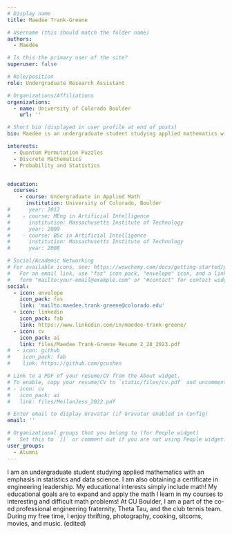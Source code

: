 ```yaml
---
# Display name
title: Maedée Trank-Greene

# Username (this should match the folder name)
authors:
  - Maedée

# Is this the primary user of the site?
superuser: false

# Role/position
role: Undergraduate Research Assistant

# Organizations/Affiliations
organizations:
  - name: University of Colorado Boulder
    url: ''

# Short bio (displayed in user profile at end of posts)
bio: Maedée is an undergraduate student studying applied mathematics with an emphasis in statistics and data science. She is also obtaining a certificate in engineering leadership.

interests:
  - Quantum Permutation Puzzles
  - Discrete Mathematics   
  - Probability and Statistics 


education:
  courses:
    - course: Undergraduate in Applied Math
      institution: University of Colorado, Boulder
#      year: 2012
#    - course: MEng in Artificial Intelligence
#      institution: Massachusetts Institute of Technology
#      year: 2009
#    - course: BSc in Artificial Intelligence
#      institution: Massachusetts Institute of Technology
#      year: 2008

# Social/Academic Networking
# For available icons, see: https://wowchemy.com/docs/getting-started/page-builder/#icons
#   For an email link, use "fas" icon pack, "envelope" icon, and a link in the
#   form "mailto:your-email@example.com" or "#contact" for contact widget.
social:
  - icon: envelope
    icon_pack: fas
    link: 'mailto:maedee.trank-greene@colorado.edu'
  - icon: linkedin
    icon_pack: fab
    link: https://www.linkedin.com/in/maedee-trank-greene/
  - icon: cv
    icon_pack: ai
    link: files/Maedee Trank-Greene Resume 2_28_2023.pdf
#  - icon: github
#    icon_pack: fab
#    link: https://github.com/gcushen

# Link to a PDF of your resume/CV from the About widget.
# To enable, copy your resume/CV to `static/files/cv.pdf` and uncomment the lines below.
# - icon: cv
#   icon_pack: ai
#   link: files/MeilanJess_2022.pdf

# Enter email to display Gravatar (if Gravatar enabled in Config)
email: ''

# Organizational groups that you belong to (for People widget)
#   Set this to `[]` or comment out if you are not using People widget.
user_groups:
  - Alumni
---
```


I am an undergraduate student studying applied mathematics with an emphasis in statistics and data science. I am also obtaining a certificate in engineering leadership. My educational interests simply include math! My educational goals are to expand and apply the math I learn in my courses to interesting and difficult math problems! At CU Boulder, I am a part of the co-ed professional engineering fraternity, Theta Tau, and the club tennis team. During my free time, I enjoy thrifting, photography, cooking, sitcoms, movies, and music. (edited) 
